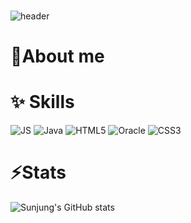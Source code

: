 ###
![header](https://capsule-render.vercel.app/api?type=waving&color=0:FDA5A5,100:4D0080&height=400&text=Welcome!&fontColor=FFDCEF&animation=fadeIn&fontSize=50&fontAlign=85)



# 🌱About me


# ✨ Skills

 ![JS](https://img.shields.io/badge/JavaScript-F7DF1E?style=flat-square&logo=JavaScript&logoColor=white)
 ![Java](https://img.shields.io/badge/Java-007396?style=flat-square&logo=Java&logoColor=white)
 ![HTML5](https://img.shields.io/badge/HTML5-E34F26?style=flat-square&logo=HTML5&logoColor=white)
 ![Oracle](https://img.shields.io/badge/Oracle-F80000?style=flat-square&logo=Oracle&logoColor=white)
 ![CSS3](https://img.shields.io/badge/CSS3-1572B6?style=flat-square&logo=CSS3&logoColor=white)
# ⚡Stats
![Sunjung's GitHub stats](https://github-readme-stats.vercel.app/api?username=Sunjung1031&show_icons=true&theme=material-palenight)




<!--
**Sunjung1031/Sunjung1031** is a ✨ _special_ ✨ repository because its `README.md` (this file) appears on your GitHub profile.

Here are some ideas to get you started:

- 🔭 I’m currently working on ...
- 🌱 I’m currently learning ...
- 👯 I’m looking to collaborate on ...
- 🤔 I’m looking for help with ...
- 💬 Ask me about ...
- 📫 How to reach me: ...
- 😄 Pronouns: ...
- ⚡ Fun fact: ...
-->

